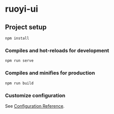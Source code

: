 # ruoyi-ui

## Project setup
```
npm install
```

### Compiles and hot-reloads for development
```
npm run serve
```

### Compiles and minifies for production
```
npm run build
```

### Customize configuration
See [Configuration Reference](https://cli.vuejs.org/config/).


<!-- 
dist —— 打包后生成静态文件目录（可在vue.config.js自行设置打包后的包名）
node_modules —— 项目依赖的js包
src —— 项目根目录
http ——项目所有接口封装目录(自行设置)
assets —— 静态资源文件
components —— 项目中公共的组件
router —— vue-router目录，定义路由跳转
store —— vuex目录，定义项目状态管理
util —— 工具类文件
views —— 项目开发各模块组件
App.vue —— 项目根组件
main.js —— 项目入口js文件
.browserslistrc —— 配置使用css兼容性插件使用范围
.gitignore —— git忽略提交配置文件
babel.config.js —— 工具链，向后兼容
package-lock.json —— 记录当前状态下实际安装的各个npm package的具体来源及版本号
package.json —— 项目所需的各种模块以及项目的配置信息（名称、版本、许可证等）
postcss.config.js —— css代码转换配置文件
vue.config.js —— vue配置文件，用于设置代理，打包配置等(自己创建的) -->